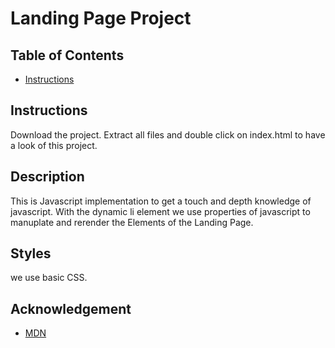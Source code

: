 # Landing Page Project

## Table of Contents

* [Instructions](#instructions)

## Instructions

Download the project. Extract all files and double click on index.html to have a look of this project.

## Description

This is Javascript implementation to get a touch and depth knowledge of javascript. With the dynamic li element we use properties of javascript 
to manuplate and rerender the Elements of the Landing Page.

## Styles

we use basic CSS.

## Acknowledgement

* [MDN](https://developer.mozilla.org/en-US/)